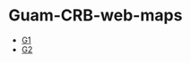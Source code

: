 # Guam-CRB-web-maps

* [G1](https://aubreymoore.github.io/new-crb-webmap)
* [G2](https://aubreymoore.github.io/Guam-CRB-damage-map-2020-12/v1)
